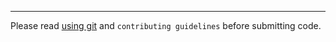 <!-- Please fill in your description above the ---. Protip, use a descriptive way such as https://cucumber.io/docs/gherkin/reference/ -->

---

Please read [using git](https://github.com/unacast/.github/blob/master/USING_GIT.md) and `contributing guidelines` before submitting code.
